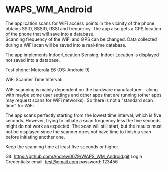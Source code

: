# WAPS_WM_Android

The application scans for WiFi access points in the vicinity of the phone obtains SSID, BSSID, RSSI and frequency.
The app also gets a GPS location of the phone that will save into a database.  
Scanning frequency of the WiFi and GPS can be changed.
Data collected during a WiFi scan will be saved into a real-time database.

The app implements IndoorLocation Sensing; Indoor Location is displayed not saved into a database.

Test phone: Motorola E6 (OS: Android 9)

WiFi Scanner Time Interval: 

WiFi scanning is mainly dependent on the hardware manufacturer - along with maybe some user settings and other apps that are running 
(other apps may request scans for WiFi networks). So there is not a "standard scan time" for WiFi.

The app scans perfectly starting from the lowest time interval, which is five seconds.
However, trying to initiate a scan frequency less the five seconds might do not work as expected. 
The scan will still start, but the results must not be displayed since the scanner does not have time to finish a scan before initiating another one. 

Keep the scanning time at least five seconds or higher.

Git: https://github.com/Andrew0079/WAPS_WM_Android.git
Login Credentials:
        email: test@gmail.com
        password: 123456


